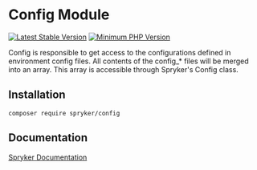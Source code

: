 # Config Module
[![Latest Stable Version](https://poser.pugx.org/spryker/config/v/stable.svg)](https://packagist.org/packages/spryker/config)
[![Minimum PHP Version](https://img.shields.io/badge/php-%3E%3D%207.4-8892BF.svg)](https://php.net/)

Config is responsible to get access to the configurations defined in environment config files. All contents of the config_* files will be merged into an array. This array is accessible through Spryker's Config class.

## Installation

```
composer require spryker/config
```

## Documentation

[Spryker Documentation](https://docs.spryker.com)
